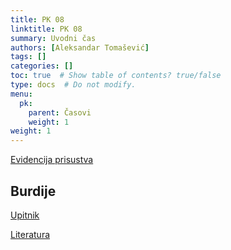 ```yaml
---
title: PK 08
linktitle: PK 08
summary: Uvodni čas
authors: [Aleksandar Tomašević]
tags: []
categories: []
toc: true  # Show table of contents? true/false
type: docs  # Do not modify.
menu:
  pk:
    parent: Časovi
    weight: 1
weight: 1
---
```


[Evidencija prisustva](https://forms.gle/2zEMDkcSQNCB1pGz6)

## Burdije

[Upitnik](https://forms.gle/mbkwU4Z2KsYNGDxn6)

[Literatura](/files/pk-burdije.pdf)